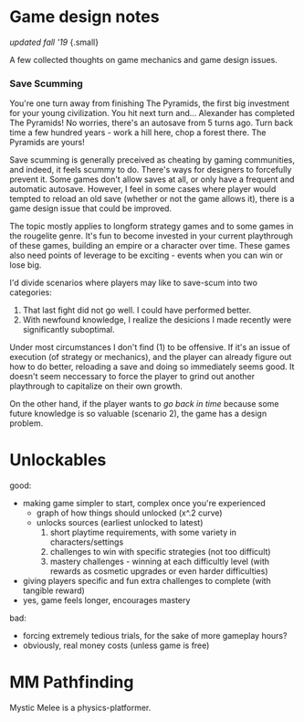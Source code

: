 # Game design notes

*updated fall '19* {.small}

A few collected thoughts on game mechanics and game design issues.

### Save Scumming

You're one turn away from finishing The Pyramids, the first big investment for your young civilization. You hit next turn and... Alexander has completed The Pyramids! No worries, there's an autosave from 5 turns ago. Turn back time a few hundred years - work a hill here, chop a forest there. The Pyramids are yours!

Save scumming is generally preceived as cheating by gaming communities, and indeed, it feels scummy to do. There's ways for designers to forcefully prevent it. Some games don't allow saves at all, or only have a frequent and automatic autosave. However, I feel in some cases where player would tempted to reload an old save (whether or not the game allows it), there is a game design issue that could be improved.

The topic mostly applies to longform strategy games and to some games in the rougelite genre. It's fun to become invested in your current playthrough of these games, building an empire or a character over time. These games also need points of leverage to be exciting - events when you can win or lose big.

I'd divide scenarios where players may like to save-scum into two categories:
1. That last fight did not go well. I could have performed better.
2. With newfound knowledge, I realize the desicions I made recently were significantly suboptimal.

Under most circumstances I don't find (1) to be offensive. If it's an issue of execution (of strategy or mechanics), and the player can already figure out how to do better, reloading a save and doing so immediately seems good. It doesn't seem neccessary to force the player to grind out another playthrough to capitalize on their own growth.

On the other hand, if the player wants to *go back in time* because some future knowledge is so valuable (scenario 2), the game has a design problem.

# Unlockables

good:
- making game simpler to start, complex once you're experienced
    - graph of how things should unlocked (x^.2 curve)
    - unlocks sources (earliest unlocked to latest)
        1. short playtime requirements, with some variety in characters/settings
        2. challenges to win with specific strategies (not too difficult)
        3. mastery challenges - winning at each difficultly level (with rewards as cosmetic upgrades or even harder difficulties)
- giving players specific and fun extra challenges to complete (with tangible reward)
- yes, game feels longer, encourages mastery

bad:
- forcing extremely tedious trials, for the sake of more gameplay hours?
- obviously, real money costs (unless game is free)

# MM Pathfinding

Mystic Melee is a physics-platformer.